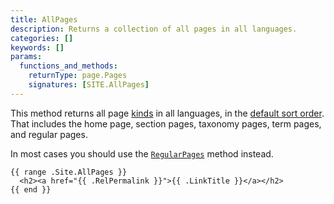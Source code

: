```yaml
---
title: AllPages
description: Returns a collection of all pages in all languages.
categories: []
keywords: []
params:
  functions_and_methods:
    returnType: page.Pages
    signatures: [SITE.AllPages]
---
```


This method returns all page [kinds](g) in all languages, in the [default sort order](g). That includes the home page, section pages, taxonomy pages, term pages, and regular pages.

In most cases you should use the [`RegularPages`][] method instead.

[`RegularPages`]: /docs/reference/methods/site/regularpages/

```go-html-template
{{ range .Site.AllPages }}
  <h2><a href="{{ .RelPermalink }}">{{ .LinkTitle }}</a></h2>
{{ end }}
```
